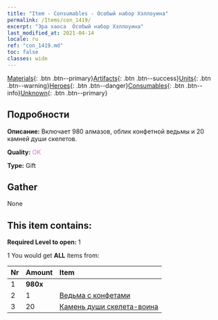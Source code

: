 ```yaml
---
title: "Item - Consumables - Особый набор Хэллоуина"
permalink: /Items/con_1419/
excerpt: "Эра хаоса  Особый набор Хэллоуина"
last_modified_at: 2021-04-14
locale: ru
ref: "con_1419.md"
toc: false
classes: wide
---
```

 [Materials](/ru/Items/){: .btn .btn--primary}[Artifacts](/ru/Items/Artifacts/){: .btn .btn--success}[Units](/ru/Items/Units/){: .btn .btn--warning}[Heroes](/ru/Items/Heroes/){: .btn .btn--danger}[Consumables](/ru/Items/Consumables/){: .btn .btn--info}[Unknown](/ru/Items/Unknown/){: .btn .btn--primary}

## Подробности
 **Описание:** Включает 980 алмазов, облик конфетной ведьмы и 20 камней души скелетов.

 **Quality:** <span style="color: #DA70D6">OK</span>

 **Type:** Gift

## Gather

  None

## This item contains:

 **Required Level to open:** 1

 1 You would get **ALL** items  from:

  | Nr | Amount |     Item    |
  |:---|:-------|:------------|
  | 1 |  **980x** | <i class="fas fa-gem"/> |  | 
  | 2 | 1 | [Ведьма с конфетами](/ru/Items/con_1053/) | 
  | 3 | 20 | [Камень души скелета-воина](/ru/Items/unt_297/) | 
